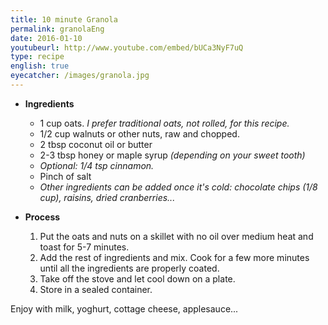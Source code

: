 ```yaml
---
title: 10 minute Granola
permalink: granolaEng
date: 2016-01-10
youtubeurl: http://www.youtube.com/embed/bUCa3NyF7uQ
type: recipe
english: true
eyecatcher: /images/granola.jpg
---
```



* **Ingredients**
  * 1 cup oats. _I prefer traditional oats, not rolled, for this recipe._
  * 1/2 cup walnuts or other nuts, raw and chopped.
  * 2 tbsp coconut oil or butter
  * 2-3 tbsp honey or maple syrup _(depending on your sweet tooth)_
  * _Optional: 1/4 tsp cinnamon._
  * Pinch of salt
  * _Other ingredients can be added once it's cold: chocolate chips (1/8 cup), raisins, dried cranberries..._


* **Process**
  1. Put the oats and nuts on a skillet with no oil over medium heat and toast for 5-7 minutes. 
  2. Add the rest of ingredients and mix. Cook for a few more minutes until all the ingredients are properly coated. 
  3. Take off the stove and let cool down on a plate. 
  4. Store in a sealed container.

Enjoy with milk, yoghurt, cottage cheese, applesauce...
